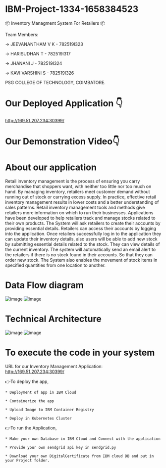 # IBM-Project-1334-1658384523

📦 Inventory Managment System For Retailers 📦

Team Members:

->	JEEVANANTHAM V K - 782519I323

->	HARISUDHAN T     - 782519I317

->	JHANANI J        - 782519I324

->	KAVI VARSHINI S  - 782519I326


PSG COLLEGE OF TECHNOLOGY, COIMBATORE.

# Our Deployed Application 👇
http://169.51.207.234:30399/

# Our Demonstration Video👇

# About our application

Retail inventory management is the process of ensuring you carry merchandise that shoppers want, with neither too little nor too much on hand. By managing inventory, retailers meet customer demand without running out of stock or carrying excess supply. In practice, effective retail inventory management results in lower costs and a better understanding of sales patterns. Retail inventory management tools and methods give retailers more information on which to run their businesses. Applications have been developed to help retailers track and manage stocks related to their own products. The System will ask retailers to create their accounts by providing essential details. Retailers can access their accounts by logging into the application. Once retailers successfully log in to the application they can update their inventory details, also users will be able to add new stock by submitting essential details related to the stock. They can view details of the current inventory. The system will automatically send an email alert to the retailers if there is no stock found in their accounts.  So that they can order new stock. The System also enables the movement of stock items in specified quantities from one location to another. 

# Data Flow diagram

![image](https://user-images.githubusercontent.com/113575444/201771356-9e4612a9-b80b-4859-a45e-4ba404cd6160.png)
![image](https://user-images.githubusercontent.com/113575444/201771392-e9cfc729-2f47-41d1-99cd-ca7e4c75865f.png)

# Technical Architecture

![image](https://user-images.githubusercontent.com/113575444/201771505-bcb995f2-8462-4452-9027-b4345c652176.png)
![image](https://user-images.githubusercontent.com/113575444/201771529-45b32672-6ce7-447e-b7c3-dd06b1a7ef85.png)


# To execute the code in your system
URL for our Inventory Management Application: http://169.51.207.234:30399/ 

👉To deploy the app,

    * Deployment of app in IBM Cloud
    
    * Containerize the app
    
    * Upload Image to IBM Container Registry
    
    * Deploy in Kubernetes Cluster
    
👉To run the Application,

    * Make your own Database in IBM Cloud and Connect with the application
    
    * Provide your own sendgrid api key in sendgrid.py
    
    * Download your own DigitalCertificate from IBM cloud DB and put in your Project folder.
